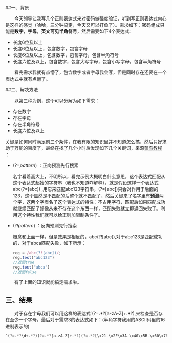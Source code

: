 [id]:2018-09-30
[type]:java
[tag]:java,正则,pattern

##一、背景

&emsp;&emsp;今天领导让我写几个正则表达式来对密码做强度验证，听到写正则表达式内心是这样的感觉（哈哈，三分钟搞定，今天又可以打鱼了）。需求如下：密码组成只能是**数字**，**字母**，**英文可见半角符号**，然后需要如下4个表达式:

- 长度6位及以上
- 长度6位及以上，包含数字，包含字母
- 长度6位及以上，包含数字，包含字母，包含半角符号
- 长度六位及以上，包含数字，包含大写字母，包含小写字母，包含半角符号

&emsp;&emsp;看完需求我就有点懵了，包含数字或者字母我会写，但是同时存在还要在一个表达式中就有点懵了。

##二、解决方法

&emsp;&emsp;以第三种为例，这个可以分解为如下需求：

- 存在数字
- 存在字母
- 存在半角符号
- 长度六位及以上

关键是如何同时满足前三个条件，在我有限的知识里并不知道怎么搞，然后只好求助于万能的百度了，最终在找了几个小时后发现如下几个关键词，来源[菜鸟教程](http://www.runoob.com/java/java-regular-expressions.html) ：

- (?=*pattern*) ：正向预测先行搜索

  名字看着高大上，不明所以，看完示例大概明白什么意思，这个表达式匹配从这个表达式起始的字符串（我也不知道咋解释），就是假设这样一个表达式abc(?=[abc]) ,用它来匹配abc123字符串，(?=[abc])只会对作用于后面的123，这个显然是不匹配的后整个就不匹配了，然后关键来了名字里有**预测**两个字，这两个字表名了这个表达式的特性：不占用字符，匹配后如果匹配成功就继续匹配了好像从来不存在这个东西一样，匹配失败就立即返回失败了。利用这个特性我们就可以给正则加限制条件了。

- (?!*pattern*) ：反向预测先行搜索

  概念和上面一样，但是效果是相反的，abc(?![abc]),对于abc123是匹配成功的，对于abca匹配失败，如下所示：

  ```javascript
  reg = /abc(?![abc])/;
  reg.test("abc123")
  //返回true
  reg.test("abca")
  //返回false
  ```

&emsp;&emsp;有了上面的知识就能搞定需求啦。

## 三、结果

&emsp;&emsp;对于存在字母我们可以用这样的表达式`(?=.\*?[a-zA-Z]+.\*?),来检查是否存在至少一个字母，最后对于需求3的表达式如下：(半角字符我用的ASCII码里的16进制表示的)

```javascript
^(?=.*?\d+.*?)(?=.*?[a-zA-Z]+.*?)(?=.*?[\x21-\x2F\x3A-\x40\x5B-\x60\x7B-\x7E]+.*?)[\da-zA-Z\x21-\x2F\x3A-\x40\x5B-\x60\x7B-\x7E]{6,}$
```

